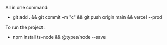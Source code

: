 All in one command:

- git add . && git commit -m "c" && git push origin main && vercel --prod

To run the project :

- npm install ts-node && @types/node --save
